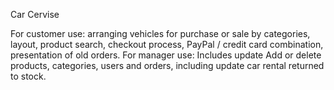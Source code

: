 [](https://carservise2.netlify.app/)
Car Cervise

For customer use: arranging vehicles for purchase or sale by categories, layout, product search, checkout process, PayPal / credit card combination, presentation of old orders. For manager use: Includes update Add or delete products, categories, users and orders, including update car rental returned to stock.
